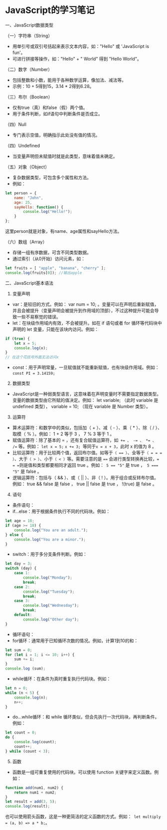 # JavaScript的学习笔记

一、JavaScript数据类型

（一）字符串（String）

- 用单引号或双引号括起来表示文本内容，如："Hello" 或 'JavaScript is fun'。
- 可进行拼接等操作，如："Hello" + " World" 得到 "Hello World"。

（二）数字（Number）

- 包括整数和小数，能用于各种数学运算，像加法、减法等。
- 示例：10 + 5得到15，3.14 * 2得到6.28。

（三）布尔（Boolean）

- 仅有true（真）和false（假）两个值。
- 用于条件判断，如if语句中判断条件是否成立。

（四）Null

- 专门表示空值，明确指示此处没有值的情况。

（四）Undefined

- 当变量声明但未赋值时就是此类型，意味着值未确定。

（五）对象（Object）

- 复杂数据类型，可包含多个属性和方法。
- 例如：

``` javascript
let person = {
    name: "John",
    age: 25,
    sayHello: function() {
        console.log("Hello!");
    }
};
```


这里person就是对象，有name、age属性和sayHello方法。

（六）数组（Array）

- 存储一组有序数据，可含不同类型数据。
- 通过索引（从0开始）访问元素，如：

```javascript
let fruits = [ "apple", "banana", "cherry" ];
console.log(fruits[0]); //输出apple
```

二、JavaScript基本语法

1. 变量声明

- var：是较旧的方式。例如： var num = 10; 。变量可以在声明后重新赋值，并且会被提升（变量声明会被提升到作用域的顶部），不过这种提升可能会导致一些不易察觉的错误。
- let：在块级作用域内有效，不会被提升。如在 if 语句或者 for 循环等代码块中声明的 let 变量，只能在该块内访问。例如：

```javascript
if (true) {
    let x = 5;
    console.log(x); 
}
// 在这个花括号外面无法访问x
```




- const：用于声明常量，一旦赋值就不能重新赋值，也有块级作用域。例如：` const PI = 3.14159; `

2. 数据类型

- JavaScript是一种弱类型语言，这意味着在声明变量时不需要指定数据类型。变量的数据类型由它所赋的值决定。例如： let variable;  （此时 variable 是 undefined 类型）， variable = 10; （现在 variable 是 Number 类型）。

3. 运算符

- 算术运算符：和数学中的类似，包括加（ + ）、减（ - ）、乘（ * ）、除（ / ）、取模（ % ）。例如： 1 + 2 等于 3 ， 7 % 3 等于 1 。
- 赋值运算符：除了基本的 = ，还有复合赋值运算符，如` += 、 -= 、 *= 、 /=` 等。例如： `let x = 5;` `x += 3; `等同于` x = x + 3 `，此时 x 的值为 8 。
- 比较运算符：用于比较两个值，返回布尔值。如等于`（ == ）`、全等于`（ = = = ）`、大于`（ > ）`、小于`（ < ）`等。需要注意的是 `==` 会进行类型转换再比较，` = = = `则是值和类型都要相同才返回 true 。例如：` 5 == "5"` 是 true ，` 5 === "5"` 是 false 。
- 逻辑运算符：包括与（ && ）、或（ || ）、非（ ! ）。用于组合或反转布尔值。例如： true && false 是 false ， true || false 是 true ， !(true) 是 false 。

4. 语句

- 条件语句：
- if...else：用于根据条件执行不同的代码块。例如：

```javascript
let age = 18;
if (age >= 18) {
    console.log("You are an adult.");
} else {
    console.log("You are a minor.");
}
```


- switch：用于多分支条件判断。例如：

```javascript
let day = 3;
switch (day) {
    case 1:
        console.log("Monday");
        break;
    case 2:
        console.log("Tuesday");
        break;
    case 3:
        console.log("Wednesday");
        break;
    default:
        console.log("Other day");
}
```


- 循环语句：
- for循环：通常用于已知循环次数的情况。例如，计算1到10的和：

```javascript
let sum = 0;
for (let i = 1; i <= 10; i++) {
    sum += i;
}
console.log (sum);
```


- while循环：在条件为真时重复执行代码块。例如：

```javascript
let n = 0;
while (n < 5) {
    console.log(n);
    n++;
}
```


- do...while循环：和 while 循环类似，但会先执行一次代码块，再判断条件。例如：

```javascript
let count = 0;
do {
    console.log(count);
    count++;
} while (count < 3);
```


5. 函数

- 函数是一组可重复使用的代码块。可以使用 function 关键字来定义函数。例如：

```javascript
function add(num1, num2) {
    return num1 + num2;
}
let result = add(3, 5);
console.log(result); 
```


也可以使用箭头函数，这是一种更简洁的定义函数的方式。例如：` let multiply = (a, b) => a * b;`。
